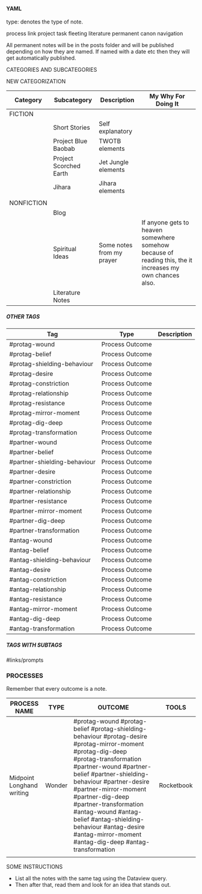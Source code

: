 
#### YAML

type: denotes the type of note.

process
link
project
task
fleeting
literature
permanent
canon
navigation

All permanent notes will be in the posts folder and will be published depending on how they are named. If named with a date etc then they will get automatically published.

CATEGORIES AND SUBCATEGORIES

NEW CATEGORIZATION

| Category   | Subcategory            | Description               | My Why For Doing It                                                                                       |
| ---------- | ---------------------- | ------------------------- | --------------------------------------------------------------------------------------------------------- |
| FICTION    |                        |                           |                                                                                                           |
|            | Short Stories          | Self explanatory          |                                                                                                           |
|            | Project Blue Baobab   | TWOTB elements            |                                                                                                           |
|            | Project Scorched Earth | Jet Jungle elements       |                                                                                                           |
|            | Jihara                 | Jihara elements           |                                                                                                           |
|            |                        |                           |                                                                                                           |
| NONFICTION |                        |                           |                                                                                                           |
|            | Blog                   |                           |                                                                                                           |
|            | Spiritual Ideas        | Some notes from my prayer | If anyone gets to heaven somewhere somehow because of reading this, the it increases my own chances also. |
|            | Literature Notes       |                           |                                                                                                           |

##### OTHER TAGS 

| Tag                          | Type            | Description |
| ---------------------------- | --------------- | ----------- |
| #protag-wound                | Process Outcome |             |
| #protag-belief               | Process Outcome |             |
| #protag-shielding-behaviour  | Process Outcome |             |
| #protag-desire               | Process Outcome |             |
| #protag-constriction         | Process Outcome |             |
| #protag-relationship         | Process Outcome |             |
| #protag-resistance           | Process Outcome |             |
| #protag-mirror-moment        | Process Outcome |             |
| #protag-dig-deep             | Process Outcome |             |
| #protag-transformation       | Process Outcome |             |
| #partner-wound               | Process Outcome |             |
| #partner-belief              | Process Outcome |             |
| #partner-shielding-behaviour | Process Outcome |             |
| #partner-desire              | Process Outcome |             |
| #partner-constriction        | Process Outcome |             |
| #partner-relationship        | Process Outcome |             |
| #partner-resistance          | Process Outcome |             |
| #partner-mirror-moment       | Process Outcome |             |
| #partner-dig-deep            | Process Outcome |             |
| #partner-transformation      | Process Outcome |             |
| #antag-wound                 | Process Outcome |             |
| #antag-belief                | Process Outcome |             |
| #antag-shielding-behaviour   | Process Outcome |             |
| #antag-desire                | Process Outcome |             |
| #antag-constriction          | Process Outcome |             |
| #antag-relationship          | Process Outcome |             |
| #antag-resistance            | Process Outcome |             |
| #antag-mirror-moment         | Process Outcome |             |
| #antag-dig-deep              | Process Outcome |             |
| #antag-transformation        | Process Outcome                |             |


##### TAGS WITH SUBTAGS

#links/prompts


### PROCESSES

Remember that every outcome is a note.


| PROCESS NAME              | TYPE   | OUTCOME                                                                                                                               | TOOLS      |
| ------------------------- | ------ | ------------------------------------------------------------------------------------------------------------------------------------- | ---------- |
| Midpoint Longhand writing | Wonder | #protag-wound #protag-belief #protag-shielding-behaviour #protag-desire #protag-mirror-moment #protag-dig-deep #protag-transformation #partner-wound #partner-belief #partner-shielding-behaviour #partner-desire #partner-mirror-moment #partner-dig-deep #partner-transformation #antag-wound #antag-belief #antag-shielding-behaviour #antag-desire #antag-mirror-moment #antag-dig-deep #antag-transformation  | Rocketbook |
|                           |        |                                                                                                                                       |            |




SOME INSTRUCTIONS

- List all the notes with the same tag using the Dataview query.
- Then after that, read them and look for an idea that stands out.